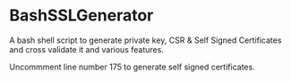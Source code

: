 # BashSSLGenerator
A bash shell script to generate private key, CSR &amp; Self Signed Certificates and cross validate it and various features.

Uncommment line number 175 to generate self signed certificates.
